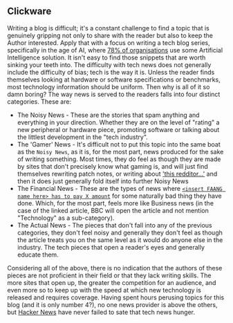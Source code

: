 ## Clickware

Writing a blog is difficult; it's a constant challenge to find a topic that is genuinely gripping not only to share with the reader but also to keep the Author interested. Apply that with a focus on writing a tech blog series, specifically in the age of AI, where [78% of organisations](https://www.mckinsey.com/capabilities/quantumblack/our-insights/the-state-of-ai) use some Artificial Intelligence solution. It isn't easy to find those snippets that are worth sinking your teeth into.
The difficulty with tech news does not generally include the difficulty of bias; tech is the way it is. Unless the reader finds themselves looking at hardware or software specifications or benchmarks, most technology information should be uniform. Then why is all of it so damn boring?
The way news is served to the readers falls into four distinct categories. These are:

- The Noisy News - These are the stories that spam anything and everything in your direction. Whether they are on the level of "rating" a new peripheral or hardware piece, promoting software or talking about the littlest development in the "tech industry".
- The 'Gamer' News - It's difficult not to put this topic into the same boat as the `Noisy News`, as it is, for the most part, news produced for the sake of writing something. Most times, they do feel as though they are made by sites that don't precisely know what gaming is, and will just find themselves rewriting patch notes, or writing about ['this redditor...'](https://www.gamesradar.com/hardware/gaming-mice/reddit-reckons-logitech-has-the-top-gaming-mouse-but-ive-been-testing-a-rodent-that-could-knock-the-superlight-off-its-throne/) and then it does just generally fold itself into further Noisy News
- The Financial News - These are the types of news where [`<insert FAANG name here> has to pay X amount`](https://www.bbc.co.uk/news/articles/c3dr91z0g4zo) for some naturally bad thing they have done. Which, for the most part, feels more like Business news (in the case of the linked article, BBC will open the article and not mention "Technology" as a sub-category).
- The Actual News - The pieces that don't fall into any of the previous categories, they don't feel noisy and generally they don't feel as though the article treats you on the same level as it would do anyone else in the industry. The tech pieces that open a reader's eyes and generally educate them.

Considering all of the above, there is no indication that the authors of these pieces are not proficient in their field or that they lack writing skills. The more sites that open up, the greater the competition for an audience, and even more so to keep up with the speed at which new technology is released and requires coverage. Having spent hours perusing topics for this blog (and it is only number 4?), no one news provider is above the others, but [Hacker News](https://news.ycombinator.com/) have never failed to sate that tech news hunger.
